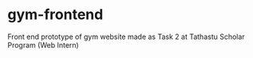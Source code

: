 # gym-frontend
Front end prototype of gym website made as Task 2 at Tathastu Scholar Program (Web Intern)
